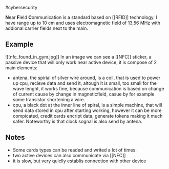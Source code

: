 #cybersecurity 

**N**ear **F**ield **C**ommunication is a standard based on [[RFID]] technology. I have range up to 10 cm and uses electromagnetic field of 13,56 MHz with addional carrier fields next to the main.

## Example
![[nfc_found_in_gym.jpg]]
In an image we can see a [[NFC]] sticker, a passive device that will only work near active device, it is compose of 2 main elements:
- antena, the spirial of silver wire around, is a coil, that is used to power up cpu, recieve data and send it, altough it is small, too small for the wave lenght, it works fine, because communication is based on change of current cause by change in magneticfield, casue by for example some transistor shortening a wire.
- cpu, a black dot at the inner line of spiral, is a simple machine, that will send data stored in cpu after starting working, however it can be more compicated, credit cards encript data, generate tokens making it much safer. Noteworthy is that clock sognal is also send by antena.
## Notes
- Some cards types can be readed and writed a lot of times.
- two active devices can also communicate via [[NFC]]
- it is slow, but very quiclly establis connection with other device